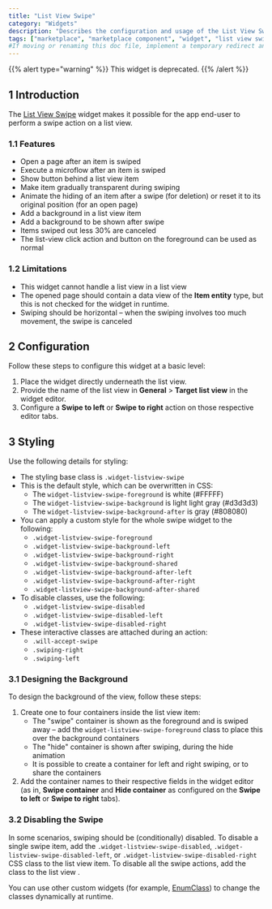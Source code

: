 ```yaml
---
title: "List View Swipe"
category: "Widgets"
description: "Describes the configuration and usage of the List View Swipe widget, which is available in the Mendix Marketplace."
tags: ["marketplace", "marketplace component", "widget", "list view swipe", "platform support"]
#If moving or renaming this doc file, implement a temporary redirect and let the respective team know they should update the URL in the product. See Mapping to Products for more details.
---
```


{{% alert type="warning" %}}
This widget is deprecated.
{{% /alert %}}

## 1 Introduction

The [List View Swipe](https://marketplace.mendix.com/link/component/47781/) widget makes it possible for the app end-user to perform a swipe action on a list view.

### 1.1 Features

* Open a page after an item is swiped
* Execute a microflow after an item is swiped
* Show button behind a list view item
* Make item gradually transparent during swiping
* Animate the hiding of an item after a swipe (for deletion) or reset it to its original position (for an open page)
* Add a background in a list view item
* Add a background to be shown after swipe
* Items swiped out less 30% are canceled
* The list-view click action and button on the foreground can be used as normal

### 1.2 Limitations

* This widget cannot handle a list view in a list view
* The opened page should contain a data view of the **Item entity** type, but this is not checked for the widget in runtime.
* Swiping should be horizontal – when the swiping involves too much movement, the swipe is canceled

## 2 Configuration

Follow these steps to configure this widget at a basic level:

1. Place the widget directly underneath the list view.
2. Provide the name of the list view in **General** > **Target list view** in the widget editor.
3. Configure a **Swipe to left** or **Swipe to right** action on those respective editor tabs.

## 3 Styling

Use the following details for styling:

* The styling base class is `.widget-listview-swipe`
* This is the default style, which can be overwritten in CSS:
	* The `widget-listview-swipe-foreground` is white (#FFFFF)
	* The `widget-listview-swipe-background` is light light gray (#d3d3d3)
	* The `widget-listview-swipe-background-after` is gray (#808080)
* You can apply a custom style for the whole swipe widget to the following:
	* `.widget-listview-swipe-foreground`
	* `.widget-listview-swipe-background-left`
	* `.widget-listview-swipe-background-right`
	* `.widget-listview-swipe-background-shared`
	* `.widget-listview-swipe-background-after-left`
	* `.widget-listview-swipe-background-after-right`
	* `.widget-listview-swipe-background-after-shared`
* To disable classes, use the following:
	* `.widget-listview-swipe-disabled`
	* `.widget-listview-swipe-disabled-left`
	* `.widget-listview-swipe-disabled-right`
* These interactive classes are attached during an action: 
	* `.will-accept-swipe`
	* `.swiping-right`
	* `.swiping-left`

### 3.1 Designing the Background

To design the background of the view, follow these steps:

1. Create one to four containers inside the list view item:
	* The "swipe" container is shown as the foreground and is swiped away – add the `widget-listview-swipe-foreground` class to place this over the background containers
	* The  "hide" container is shown after swiping, during the hide animation
	* It is possible to create a container for left and right swiping, or to share the containers
2. Add the container names to their respective fields in the widget editor (as in, **Swipe container** and **Hide container** as configured on the **Swipe to left** or **Swipe to right** tabs).

### 3.2 Disabling the Swipe

In some scenarios, swiping should be (conditionally) disabled. To disable a single swipe item, add the `.widget-listview-swipe-disabled`, `.widget-listview-swipe-disabled-left`, or `.widget-listview-swipe-disabled-right` CSS class to the list view item. To disable all the swipe actions, add the class to the list view .

You can use other custom widgets (for example, [EnumClass](https://marketplace.mendix.com/link/component/2641/)) to change the classes dynamically at runtime. 
